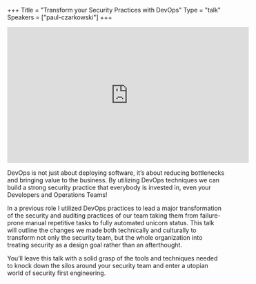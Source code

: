 +++
Title = "Transform your Security Practices with DevOps"
Type = "talk"
Speakers = ["paul-czarkowski"]
+++

<iframe width="560" height="315" src="https://www.youtube-nocookie.com/embed/HLN49sLdsbA" frameborder="0" allowfullscreen></iframe>

DevOps is not just about deploying software, it’s about reducing bottlenecks and bringing value to the business. By utilizing DevOps techniques we can build a strong security practice that everybody is invested in, even your Developers and Operations Teams!

In a previous role I utilized DevOps practices to lead a major transformation of the security and auditing practices of our team taking them from failure-prone manual repetitive tasks to fully automated unicorn status. This talk will outline the changes we made both technically and culturally to transform not only the security team, but the whole organization into treating security as a design goal rather than an afterthought.

You’ll leave this talk with a solid grasp of the tools and techniques needed to knock down the silos around your security team and enter a utopian world of security first engineering.
